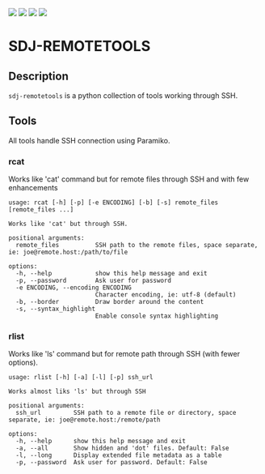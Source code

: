 ![](https://img.shields.io/badge/python-3.9-blue) ![](https://img.shields.io/badge/python-3.10-blue) ![](https://img.shields.io/badge/python-3.11-blue) ![](https://img.shields.io/badge/python-3.12-blue)
# SDJ-REMOTETOOLS

## Description
`sdj-remotetools` is a python collection of tools working through SSH.

## Tools
All tools handle SSH connection using Paramiko.

### rcat
Works like 'cat' command but for remote files through SSH and with few enhancements
```
usage: rcat [-h] [-p] [-e ENCODING] [-b] [-s] remote_files [remote_files ...]

Works like 'cat' but through SSH.

positional arguments:
  remote_files          SSH path to the remote files, space separate, ie: joe@remote.host:/path/to/file

options:
  -h, --help            show this help message and exit
  -p, --password        Ask user for password
  -e ENCODING, --encoding ENCODING
                        Character encoding, ie: utf-8 (default)
  -b, --border          Draw border around the content
  -s, --syntax_highlight
                        Enable console syntax highlighting
```

### rlist
Works like 'ls' command but for remote path through SSH (with fewer options).
```
usage: rlist [-h] [-a] [-l] [-p] ssh_url

Works almost liks 'ls' but through SSH

positional arguments:
  ssh_url         SSH path to a remote file or directory, space separate, ie: joe@remote.host:/remote/path

options:
  -h, --help      show this help message and exit
  -a, --all       Show hidden and 'dot' files. Default: False
  -l, --long      Display extended file metadata as a table
  -p, --password  Ask user for password. Default: False
```
